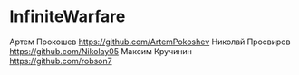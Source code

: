 # InfiniteWarfare
Артем Прокошев  https://github.com/ArtemPokoshev
Николай Просвиров https://github.com/Nikolay05
Максим Кручинин https://github.com/robson7
